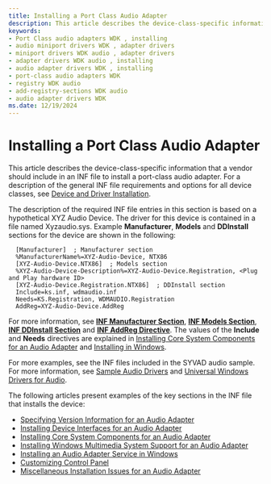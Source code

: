 ```yaml
---
title: Installing a Port Class Audio Adapter
description: This article describes the device-class-specific information that a vendor should include in an INF file to install a port-class audio adapter.
keywords:
- Port Class audio adapters WDK , installing
- audio miniport drivers WDK , adapter drivers
- miniport drivers WDK audio , adapter drivers
- adapter drivers WDK audio , installing
- audio adapter drivers WDK , installing
- port-class audio adapters WDK
- registry WDK audio
- add-registry-sections WDK audio
- audio adapter drivers WDK
ms.date: 12/19/2024
---
```


# Installing a Port Class Audio Adapter

This article describes the device-class-specific information that a vendor should include in an INF file to install a port-class audio adapter. For a description of the general INF file requirements and options for all device classes, see [Device and Driver Installation](../install/index.md).

The description of the required INF file entries in this section is based on a hypothetical XYZ Audio Device. The driver for this device is contained in a file named Xyzaudio.sys. Example **Manufacturer**, **Models** and  **DDInstall** sections for the device are shown in the following:

```inf
  [Manufacturer]  ; Manufacturer section
  %ManufacturerName%=XYZ-Audio-Device, NTX86
  [XYZ-Audio-Device.NTX86]  ; Models section
  %XYZ-Audio-Device-Description%=XYZ-Audio-Device.Registration, <Plug and Play hardware ID>
  [XYZ-Audio-Device.Registration.NTX86]  ; DDInstall section
  Include=ks.inf, wdmaudio.inf
  Needs=KS.Registration, WDMAUDIO.Registration
  AddReg=XYZ-Audio-Device.AddReg
```

For more information, see **[INF Manufacturer Section](../install/inf-manufacturer-section.md)**, **[INF Models Section](../install/inf-models-section.md)**, **[INF DDInstall Section](../install/inf-ddinstall-section.md)** and **[INF AddReg Directive](../install/inf-addreg-directive.md)**. The values of the **Include** and **Needs** directives are explained in [Installing Core System Components for an Audio Adapter](./installing-core-system-components-for-an-audio-adapter.md) and [Installing in Windows](./installing-in-windows.md).

For more examples, see the INF files included in the SYVAD audio sample. For more information, see [Sample Audio Drivers](sample-audio-drivers.md) and [Universal Windows Drivers for Audio](audio-universal-drivers.md).

The following articles present examples of the key sections in the INF file that installs the device:

- [Specifying Version Information for an Audio Adapter](specifying-version-information-for-an-audio-adapter.md)
- [Installing Device Interfaces for an Audio Adapter](installing-device-interfaces-for-an-audio-adapter.md)
- [Installing Core System Components for an Audio Adapter](installing-core-system-components-for-an-audio-adapter.md)
- [Installing Windows Multimedia System Support for an Audio Adapter](installing-windows-multimedia-system-support-for-an-audio-adapter.md)
- [Installing an Audio Adapter Service in Windows](installing-an-audio-adapter-service-in-windows.md)
- [Customizing Control Panel](customizing-control-panel.md)
- [Miscellaneous Installation Issues for an Audio Adapter](miscellaneous-installation-issues-for-an-audio-adapter.md)
